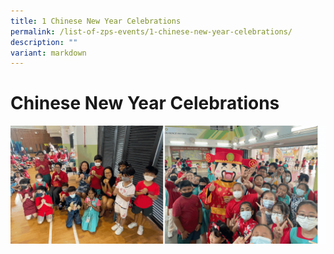 ```yaml
---
title: 1 Chinese New Year Celebrations
permalink: /list-of-zps-events/1-chinese-new-year-celebrations/
description: ""
variant: markdown
---
```

# **Chinese New Year Celebrations**
![](/images/2023%20Events%20and%20Celebrations/2023%20cny%20celebrations.gif)